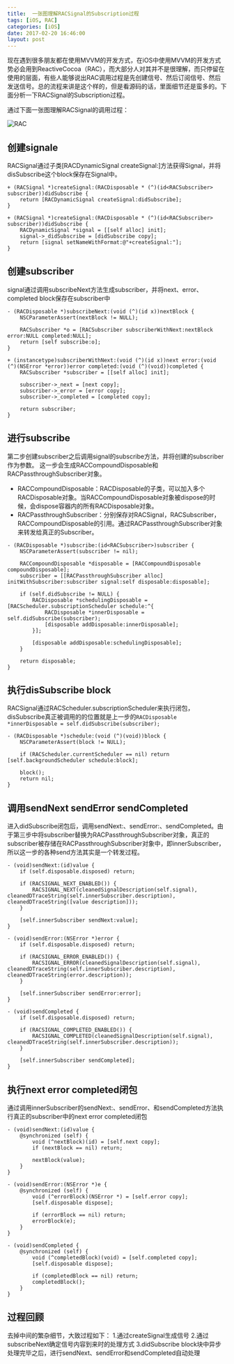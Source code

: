 ```yaml
---
title:  一张图理解RACSignal的Subscription过程
tags: [iOS, RAC]
categories: [iOS]
date: 2017-02-20 16:46:00
layout: post
---
```


现在遇到很多朋友都在使用MVVM的开发方式，在iOS中使用MVVM的开发方式势必会用到ReactiveCocoa（RAC），而大部分人对其并不是很理解，而只停留在使用的层面，有些人能够说出RAC调用过程是先创建信号、然后订阅信号、然后发送信号。总的流程来讲是这个样的，但是看源码的话，里面细节还是蛮多的。下面分析一下RACSignal的Subscription过程。

通过下面一张图理解RACSignal的调用过程：

![RAC](http://kunkun.qiniudn.com/RAC.png?imageView2/2/w/1000)

## 创建signale
RACSignal通过子类[RACDynamicSignal createSignal:]方法获得Signal，并将disSubscribe这个block保存在Signal中。


```objc
+ (RACSignal *)createSignal:(RACDisposable * (^)(id<RACSubscriber> subscriber))didSubscribe {
	return [RACDynamicSignal createSignal:didSubscribe];
}
```

```objc
+ (RACSignal *)createSignal:(RACDisposable * (^)(id<RACSubscriber> subscriber))didSubscribe {
	RACDynamicSignal *signal = [[self alloc] init];
	signal->_didSubscribe = [didSubscribe copy];
	return [signal setNameWithFormat:@"+createSignal:"];
}
```

## 创建subscriber
signal通过调用subscribeNext方法生成subscriber，并将next、error、completed block保存在subscriber中

```objc
- (RACDisposable *)subscribeNext:(void (^)(id x))nextBlock {
	NSCParameterAssert(nextBlock != NULL);
	
	RACSubscriber *o = [RACSubscriber subscriberWithNext:nextBlock error:NULL completed:NULL];
	return [self subscribe:o];
}
```

```objc
+ (instancetype)subscriberWithNext:(void (^)(id x))next error:(void (^)(NSError *error))error completed:(void (^)(void))completed {
	RACSubscriber *subscriber = [[self alloc] init];

	subscriber->_next = [next copy];
	subscriber->_error = [error copy];
	subscriber->_completed = [completed copy];

	return subscriber;
}
```

## 进行subscribe
第二步创建subscriber之后调用signal的subscribe方法，并将创建的subscriber作为参数。
这一步会生成RACCompoundDisposable和RACPassthroughSubscriber对象。
- RACCompoundDisposable：RACDisposable的子类，可以加入多个RACDisposable对象。当RACCompoundDisposable对象被dispose的时候，会dispose容器内的所有RACDisposable对象。
- RACPassthroughSubscriber：分别保存对RACSignal，RACSubscriber，RACCompoundDisposable的引用。通过RACPassthroughSubscriber对象来转发给真正的Subscriber。

```objc
- (RACDisposable *)subscribe:(id<RACSubscriber>)subscriber {
	NSCParameterAssert(subscriber != nil);

	RACCompoundDisposable *disposable = [RACCompoundDisposable compoundDisposable];
	subscriber = [[RACPassthroughSubscriber alloc] initWithSubscriber:subscriber signal:self disposable:disposable];

	if (self.didSubscribe != NULL) {
		RACDisposable *schedulingDisposable = [RACScheduler.subscriptionScheduler schedule:^{
			RACDisposable *innerDisposable = self.didSubscribe(subscriber);
			[disposable addDisposable:innerDisposable];
		}];

		[disposable addDisposable:schedulingDisposable];
	}
	
	return disposable;
}
```

## 执行disSubscribe block
RACSignal通过RACScheduler.subscriptionScheduler来执行闭包，disSubscribe真正被调用的的位置就是上一步的`RACDisposable *innerDisposable = self.didSubscribe(subscriber);`

```objc
- (RACDisposable *)schedule:(void (^)(void))block {
	NSCParameterAssert(block != NULL);

	if (RACScheduler.currentScheduler == nil) return [self.backgroundScheduler schedule:block];

	block();
	return nil;
}
```

## 调用sendNext sendError sendCompleted
进入didSubscribe闭包后，调用sendNext:、sendError:、sendCompleted。由于第三步中将subscriber替换为RACPassthroughSubscriber对象，真正的subscriber被存储在RACPassthroughSubscriber对象中，即innerSubscriber，所以这一步的各种send方法其实是一个转发过程。

```objc
- (void)sendNext:(id)value {
	if (self.disposable.disposed) return;

	if (RACSIGNAL_NEXT_ENABLED()) {
		RACSIGNAL_NEXT(cleanedSignalDescription(self.signal), cleanedDTraceString(self.innerSubscriber.description), cleanedDTraceString([value description]));
	}

	[self.innerSubscriber sendNext:value];
}

- (void)sendError:(NSError *)error {
	if (self.disposable.disposed) return;

	if (RACSIGNAL_ERROR_ENABLED()) {
		RACSIGNAL_ERROR(cleanedSignalDescription(self.signal), cleanedDTraceString(self.innerSubscriber.description), cleanedDTraceString(error.description));
	}

	[self.innerSubscriber sendError:error];
}

- (void)sendCompleted {
	if (self.disposable.disposed) return;

	if (RACSIGNAL_COMPLETED_ENABLED()) {
		RACSIGNAL_COMPLETED(cleanedSignalDescription(self.signal), cleanedDTraceString(self.innerSubscriber.description));
	}

	[self.innerSubscriber sendCompleted];
}
```

## 执行next error completed闭包
通过调用innerSubscriber的sendNext:、sendError、和sendCompleted方法执行真正的subscriber中的next error completed闭包

```objc
- (void)sendNext:(id)value {
	@synchronized (self) {
		void (^nextBlock)(id) = [self.next copy];
		if (nextBlock == nil) return;

		nextBlock(value);
	}
}

- (void)sendError:(NSError *)e {
	@synchronized (self) {
		void (^errorBlock)(NSError *) = [self.error copy];
		[self.disposable dispose];

		if (errorBlock == nil) return;
		errorBlock(e);
	}
}

- (void)sendCompleted {
	@synchronized (self) {
		void (^completedBlock)(void) = [self.completed copy];
		[self.disposable dispose];

		if (completedBlock == nil) return;
		completedBlock();
	}
}
```

## 过程回顾
去掉中间的繁杂细节，大致过程如下：
1.通过createSignal生成信号
2.通过subscribeNext确定信号内容到来时的处理方式
3.didSubscribe block块中异步处理完毕之后，进行sendNext、sendError和sendCompleted自动处理